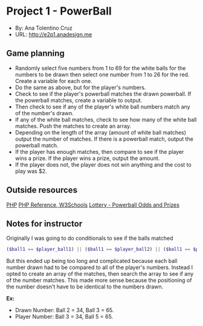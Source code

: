 # Project 1 - PowerBall
+ By: Ana Tolentino Cruz
+ URL: <http://e2p1.anadesign.me>

## Game planning
* Randomly select five numbers from 1 to 69 for the white balls for the numbers to be drawn then select one number from 1 to 26 for the red. Create a variable for each one. 
* Do the same as above, but for the player's numbers.
* Check to see if the player's powerball matches the drawn powerball. If the powerball matches, create a variable to output.
* Then check to see if any of the player's white ball numbers match any of the number's drawn. 
* If any of the white ball matches, check to see how many of the white ball matches. Push the matches to create an array.
* Depending on the length of the array (amount of white ball matches) output the number of matches. If there is a powerball match, output the powerball match.
* If the player has enough matches, then compare to see if the player wins a prize. If the player wins a prize, output the amount.
* If the player does not, the player does not win anything and the cost to play was $2.

## Outside resources
[PHP](https://www.php.net/)
[PHP Reference, W3Schools](https://www.w3schools.com/php/php_ref_overview.asp)
[Lottery - Powerball Odds and Prizes](https://edit.nylottery.ny.gov/sites/default/files/2020-03/Powerball_Odds_and_Prizes_0.pdf)


## Notes for instructor
Originally I was going to do conditionals to see if the balls matched  
```php 
($ball1 == $player_ball1) || ($ball1 == $player_ball2) || ($ball1 == $player_ball3)
```
 But this ended up being too long and complicated because each ball number drawn had to be compared to all of the player's numbers. Instead I opted to create an array of the matches, then search the array to see if any of the number matches. This made more sense because the positioning of the number doesn't have to be identical to the numbers drawn. 

**Ex:**
* Drawn Number: Ball 2 = 34, Ball 3 = 65.
* Player Number: Ball 3 = 34, Ball 5 = 65.


